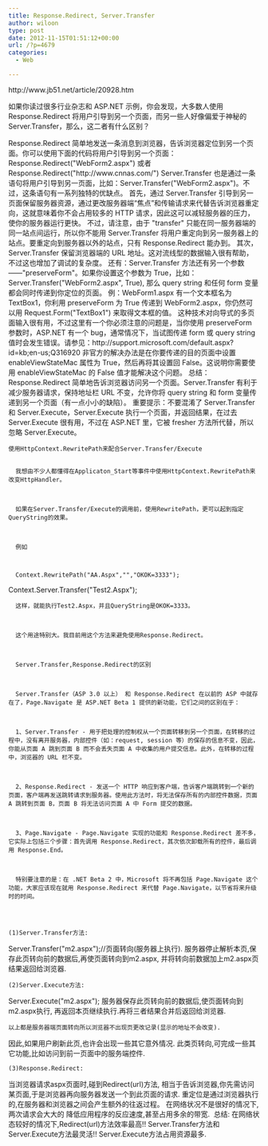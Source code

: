 ```yaml
---
title: Response.Redirect, Server.Transfer
author: wiloon
type: post
date: 2012-11-15T01:51:12+00:00
url: /?p=4679
categories:
  - Web

---
```

<div id="art_demo">
  http://www.jb51.net/article/20928.htm



  如果你读过很多行业杂志和 ASP.NET 示例，你会发现，大多数人使用 Response.Redirect 将用户引导到另一个页面，而另一些人好像偏爱于神秘的 Server.Transfer，那么，这二者有什么区别？





<div id="con_all">


<div id="art_content">
  Response.Redirect 简单地发送一条消息到浏览器，告诉浏览器定位到另一个页面。你可以使用下面的代码将用户引导到另一个页面：
 Response.Redirect("WebForm2.aspx")
 或者
 Response.Redirect("http://www.cnnas.com/")
 Server.Transfer 也是通过一条语句将用户引导到另一页面，比如：Server.Transfer("WebForm2.aspx")。不过，这条语句有一系列独特的优缺点。
 首先，通过 Server.Transfer 引导到另一页面保留服务器资源，通过更改服务器端“焦点”和传输请求来代替告诉浏览器重定向，这就意味着你不会占用较多的 HTTP 请求，因此这可以减轻服务器的压力，使你的服务器运行更快。
 不过，请注意，由于 "transfer" 只能在同一服务器端的同一站点间运行，所以你不能用 Server.Transfer 将用户重定向到另一服务器上的站点。要重定向到服务器以外的站点，只有 Response.Redirect 能办到。
 其次，Server.Transfer 保留浏览器端的 URL 地址。这对流线型的数据输入很有帮助，不过这也增加了调试的复杂度。
 还有：Server.Transfer 方法还有另一个参数——"preserveForm"。如果你设置这个参数为 True，比如：Server.Transfer("WebForm2.aspx", True), 那么 query string 和任何 form 变量都会同时传递到你定位的页面。
 例：WebForm1.aspx 有一个文本框名为 TextBox1，你利用 preserveForm 为 True 传递到 WebForm2.aspx，你仍然可以用 Request.Form("TextBox1") 来取得文本框的值。
 这种技术对向导式的多页面输入很有用，不过这里有一个你必须注意的问题是，当你使用 preserveForm 参数时，ASP.NET 有一个 bug，通常情况下，当试图传递 form 或 query string 值时会发生错误。请参见：http://support.microsoft.com/default.aspx?id=kb;en-us;Q316920
 非官方的解决办法是在你要传递的目的页面中设置 enableViewStateMac 属性为 True，然后再将其设置回 False。这说明你需要使用 enableViewStateMac 的 False 值才能解决这个问题。
 总结：Response.Redirect 简单地告诉浏览器访问另一个页面。Server.Transfer 有利于减少服务器请求，保持地址栏 URL 不变，允许你将 query string 和 form 变量传递到另一个页面（有一点小小的缺陷）。
 重要提示：不要混淆了 Server.Transfer 和 Server.Execute，Server.Execute 执行一个页面，并返回结果，在过去 Server.Execute 很有用，不过在 ASP.NET 里，它被 fresher 方法所代替，所以忽略 Server.Execute。 
  
  
    使用HttpContext.RewritePath来配合Server.Transfer/Execute 
    
    
      我想由不少人都懂得在Applicaton_Start等事件中使用HttpContext.RewritePath来改变HttpHandler。
    
    
    
      如果在Server.Transfer/Execute的调用前，使用RewritePath，更可以起到指定QueryString的效果。
    
    
    
      例如
    
    
    
      Context.RewritePath("AA.Aspx","","OKOK=3333");
 Context.Server.Transfer("Test2.Aspx");
    
    
    
      这样，就能执行Test2.Aspx，并且QueryString是OKOK=3333。
    
    
    
      这个用途特别大。我目前用这个方法来避免使用Response.Redirect。
    
    
    
      Server.Transfer,Response.Redirect的区别
    
    
    
      Server.Transfer（ASP 3.0 以上） 和 Response.Redirect 在以前的 ASP 中就存在了，Page.Navigate 是 ASP.NET Beta 1 提供的新功能，它们之间的区别在于：
    
    
    
      1、Server.Transfer - 用于把处理的控制权从一个页面转移到另一个页面，在转移的过程中，没有离开服务器，内部控件（如：request, session 等）的保存的信息不变，因此，你能从页面 A 跳到页面 B 而不会丢失页面 A 中收集的用户提交信息。此外，在转移的过程中，浏览器的 URL 栏不变。
    
    
    
      2、Response.Redirect - 发送一个 HTTP 响应到客户端，告诉客户端跳转到一个新的页面，客户端再发送跳转请求到服务器。使用此方法时，将无法保存所有的内部控件数据，页面 A 跳转到页面 B，页面 B 将无法访问页面 A 中 Form 提交的数据。
    
    
    
      3、Page.Navigate - Page.Navigate 实现的功能和 Response.Redirect 差不多，它实际上包括三个步骤：首先调用 Response.Redirect，其次依次卸载所有的控件，最后调用 Response.End。
    
    
    
      特别要注意的是：在 .NET Beta 2 中，Microsoft 将不再包括 Page.Navigate 这个功能，大家应该现在就用 Response.Redirect 来代替 Page.Navigate，以节省将来升级时的时间。
    
  
  
  
    (1)Server.Transfer方法:
 Server.Transfer("m2.aspx");//页面转向(服务器上执行).
 服务器停止解析本页,保存此页转向前的数据后,再使页面转向到m2.aspx,
 并将转向前数据加上m2.aspx页结果返回给浏览器.
 <img title="点击图片可在新窗口打开" src="http://www.jb51.net/upload/2009-11/20091114002305895.jpg" alt="" border="0" />
  
  
  
    (2)Server.Execute方法:
 Server.Execute("m2.aspx");
 服务器保存此页转向前的数据后,使页面转向到m2.aspx执行,
 再返回本页继续执行.再将三者结果合并后返回给浏览器.
  
  
  
    以上都是服务器端页面转向所以浏览器不出现页更改记录(显示的地址不会改变).
 因此,如果用户刷新此页,也许会出现一些其它意外情况.
 此类页转向,可完成一些其它功能,比如访问到前一页面中的服务端控件.
 <img title="点击图片可在新窗口打开" src="http://www.jb51.net/upload/2009-11/20091114002305632.jpg" alt="" border="0" />
  
  
  
    (3)Response.Redirect:
 当浏览器请求aspx页面时,碰到Redirect(url)方法,
 相当于告诉浏览器,你先需访问某页面,于是浏览器再向服务器发送一个到此页面的请求.
 重定位是通过浏览器执行的,在服务器和浏览器之间会产生额外的往返过程。
 在网络状况不是很好的情况下,两次请求会大大的
 降低应用程序的反应速度,甚至占用多余的带宽.
 <img title="点击图片可在新窗口打开" src="http://www.jb51.net/upload/2009-11/20091114002305353.jpg" alt="" border="0" />
 总结:
 在网络状态较好的情况下,Redirect(url)方法效率最高!!
 Server.Transfer方法和Server.Execute方法最灵活!!
 Server.Execute方法占用资源最多.